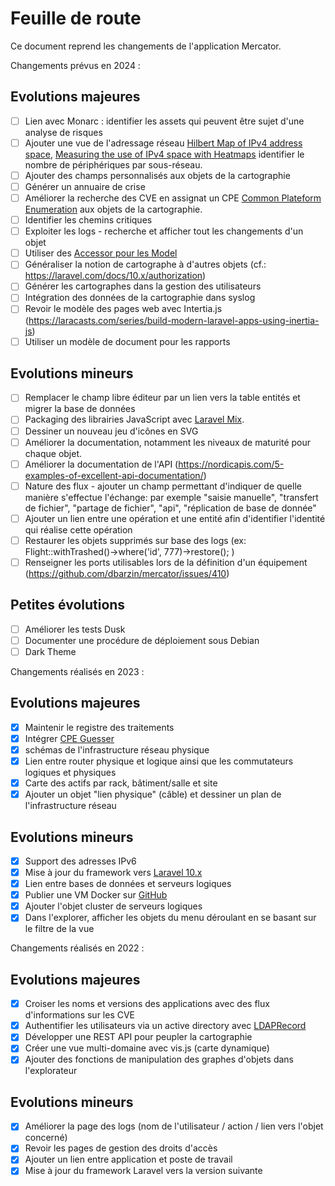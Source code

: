 # Feuille de route

Ce document reprend les changements de l'application Mercator.

Changements prévus en 2024 :

## Evolutions majeures

- [ ] Lien avec Monarc : identifier les assets qui peuvent être sujet d'une analyse de risques
- [ ] Ajouter une vue de l'adressage réseau [Hilbert Map of IPv4 address space](https://bl.ocks.org/vasturiano/8aceecba58f115c81853879a691fd94f), [Measuring the use of IPv4 space with Heatmaps](https://www.caida.org/archive/arin-heatmaps/) identifier le nombre de périphériques par sous-réseau.
- [ ] Ajouter des champs personnalisés aux objets de la cartographie
- [ ] Générer un annuaire de crise
- [ ] Améliorer la recherche des CVE en assignat un CPE [Common Plateform Enumeration](https://nvd.nist.gov/products/cpe) aux objets de la cartographie.
- [ ] Identifier les chemins critiques
- [ ] Exploiter les logs - recherche et afficher tout les changements d'un objet
- [ ] Utiliser des [Accessor pour les Model](https://laravel.com/docs/9.x/eloquent-mutators#defining-a-mutator)
- [ ] Généraliser la notion de cartographe à d'autres objets (cf.: https://laravel.com/docs/10.x/authorization)
- [ ] Générer les cartographes dans la gestion des utilisateurs
- [ ] Intégration des données de la cartographie dans syslog
- [ ] Revoir le modèle des pages web avec Intertia.js (https://laracasts.com/series/build-modern-laravel-apps-using-inertia-js)
- [ ] Utiliser un modèle de document pour les rapports

## Evolutions mineurs

- [ ] Remplacer le champ libre éditeur par un lien vers la table entités et migrer la base de données
- [ ] Packaging des librairies JavaScript avec [Laravel Mix](https://laravel-mix.com/).
- [ ] Dessiner un nouveau jeu d'icônes en SVG
- [ ] Améliorer la documentation, notamment les niveaux de maturité pour chaque objet.
- [ ] Améliorer la documentation de l'API (https://nordicapis.com/5-examples-of-excellent-api-documentation/)
- [ ] Nature des flux - ajouter un champ permettant d'indiquer de quelle manière s'effectue l'échange: par exemple "saisie manuelle", "transfert de fichier", "partage de fichier", "api", "réplication de base de donnée"
- [ ] Ajouter un lien entre une opération et une entité afin d'identifier l'identité qui réalise cette opération
- [ ] Restaurer les objets supprimés sur base des logs (ex: Flight::withTrashed()->where('id', 777)->restore(); )
- [ ] Renseigner les ports utilisables lors de la définition d'un équipement (https://github.com/dbarzin/mercator/issues/410)

## Petites évolutions

- [ ] Améliorer les tests Dusk
- [ ] Documenter une procédure de déploiement sous Debian
- [ ] Dark Theme

Changements réalisés en 2023 :

## Evolutions majeures

- [x] Maintenir le registre des traitements
- [x] Intégrer [CPE Guesser](https://github.com/cve-search/cpe-guesser)
- [x] schémas de l'infrastructure réseau physique
- [x] Lien entre router physique et logique ainsi que les commutateurs logiques et physiques
- [x] Carte des actifs par rack, bâtiment/salle et site
- [x] Ajouter un objet "lien physique" (câble) et dessiner un plan de l'infrastructure réseau

## Evolutions mineurs

- [x] Support des adresses IPv6
- [x] Mise à jour du framework vers [Laravel 10.x](https://laravel.com/docs/10.x)
- [x] Lien entre bases de données et serveurs logiques
- [x] Publier une VM Docker sur [GitHub](https://ghcr.io)
- [x] Ajouter l'objet cluster de serveurs logiques
- [x] Dans l'explorer, afficher les objets du menu déroulant en se basant sur le filtre de la vue  

Changements réalisés en 2022 :

## Evolutions majeures

- [x] Croiser les noms et versions des applications avec des flux d'informations sur les CVE
- [x] Authentifier les utilisateurs via un active directory avec [LDAPRecord](https://ldaprecord.com/)
- [x] Développer une REST API pour peupler la cartographie
- [x] Créer une vue multi-domaine avec vis.js (carte dynamique)
- [x] Ajouter des fonctions de manipulation des graphes d'objets dans l'explorateur

## Evolutions mineurs
- [x] Améliorer la page des logs (nom de l'utilisateur / action / lien vers l'objet concerné)
- [x] Revoir les pages de gestion des droits d'accès
- [x] Ajouter un lien entre application et poste de travail
- [x] Mise à jour du framework Laravel vers la version suivante
